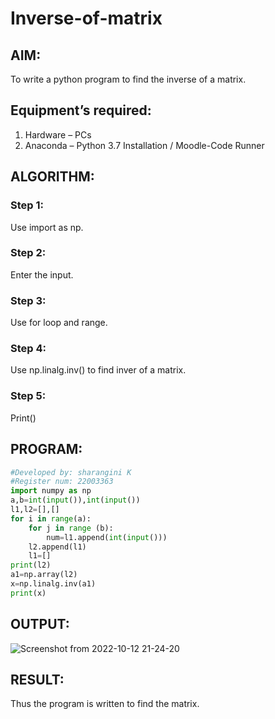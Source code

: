 # Inverse-of-matrix
## AIM:
To write a python program to find the inverse of a matrix.
## Equipment’s required:
1. 	Hardware – PCs
2. 	Anaconda – Python 3.7 Installation / Moodle-Code Runner
## ALGORITHM:
### Step 1:
Use import as np.
### Step 2:
Enter the input.
### Step 3:
Use for loop and range.
### Step 4:
Use np.linalg.inv() to find inver of a matrix.
### Step 5:
Print()

## PROGRAM:
```python
#Developed by: sharangini K
#Register num: 22003363
import numpy as np
a,b=int(input()),int(input())
l1,l2=[],[]
for i in range(a):
    for j in range (b):
        num=l1.append(int(input()))
    l2.append(l1)
    l1=[]
print(l2)
a1=np.array(l2)
x=np.linalg.inv(a1)
print(x)

```


## OUTPUT:
![Screenshot from 2022-10-12 21-24-20](https://user-images.githubusercontent.com/113497104/195492931-c91b70b6-665b-473f-9e74-c0fd56728ea1.png)


## RESULT:
Thus the program is written to find the matrix.

